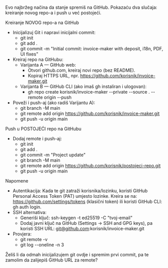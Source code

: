 Evo najbržeg načina da stanje spremiš na GitHub. Pokazaću dva slučaja: kreiranje novog repo-a i push u već postojeći.

Kreiranje NOVOG repo-a na GitHub
- Inicijalizuj Git i napravi inicijalni commit:
  - git init
  - git add .
  - git commit -m "Initial commit: invoice-maker with deposit, i18n, PDF, UI fixes"
- Kreiraj repo na GitHubu:
  - Varijanta A — GitHub web:
    - Otvori github.com, kreiraj novi repo (bez README).
    - Kopiraj HTTPS URL, npr. https://github.com/korisnik/invoice-maker.git
  - Varijanta B — GitHub CLI (ako imaš gh instaliran i ulogovan):
    - gh repo create korisnik/invoice-maker --private --source . --remote origin --push
- Poveži i push-aj (ako radiš Varijantu A):
  - git branch -M main
  - git remote add origin https://github.com/korisnik/invoice-maker.git
  - git push -u origin main

Push u POSTOJEĆI repo na GitHubu
- Dodaj remote i push-aj:
  - git init
  - git add .
  - git commit -m "Project update"
  - git branch -M main
  - git remote add origin https://github.com/korisnik/postojeci-repo.git
  - git push -u origin main

Napomene
- Autentikacija: Kada te git zatraži korisnika/lozinku, koristi GitHub Personal Access Token (PAT) umjesto lozinke. Kreira se na: https://github.com/settings/tokens (klasični token) ili koristi GitHub CLI: gh auth login.
- SSH alternativa:
  - Generiši ključ: ssh-keygen -t ed25519 -C "tvoj-email"
  - Dodaj javni ključ na GitHub (Settings → SSH and GPG keys), pa koristi SSH URL: git@github.com:korisnik/invoice-maker.git
- Provjera:
  - git remote -v
  - git log --oneline -n 3

Želiš li da odmah inicijalizujem git ovdje i spremim prvi commit, pa te zamolim da zalijepiš GitHub URL za remote?

